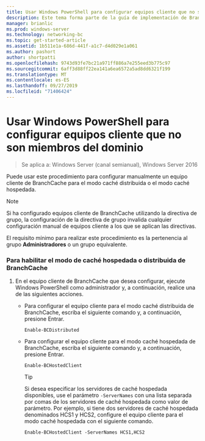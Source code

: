 ```yaml
---
title: Usar Windows PowerShell para configurar equipos cliente que no son miembros del dominio
description: Este tema forma parte de la guía de implementación de BranchCache para Windows Server 2016, que muestra cómo implementar BranchCache en los modos de caché distribuida y hospedada para optimizar el uso del ancho de banda WAN en las sucursales.
manager: brianlic
ms.prod: windows-server
ms.technology: networking-bc
ms.topic: get-started-article
ms.assetid: 1b511e1a-686d-441f-a1c7-d4d029e1a061
ms.author: pashort
author: shortpatti
ms.openlocfilehash: 9743d93fe7bc21a971ff886a7e255eed3b775c97
ms.sourcegitcommit: 6aff3d88ff22ea141a6ea6572a5ad8dd6321f199
ms.translationtype: MT
ms.contentlocale: es-ES
ms.lasthandoff: 09/27/2019
ms.locfileid: "71406424"
---
```

# <a name="use-windows-powershell-to-configure-non-domain-member-client-computers"></a>Usar Windows PowerShell para configurar equipos cliente que no son miembros del dominio

>Se aplica a: Windows Server (canal semianual), Windows Server 2016

Puede usar este procedimiento para configurar manualmente un equipo cliente de BranchCache para el modo caché distribuida o el modo caché hospedada.  
  
> [!NOTE]  
> Si ha configurado equipos cliente de BranchCache utilizando la directiva de grupo, la configuración de la directiva de grupo invalida cualquier configuración manual de equipos cliente a los que se aplican las directivas.  
  
El requisito mínimo para realizar este procedimiento es la pertenencia al grupo **Administradores** o un grupo equivalente.  
  
### <a name="to-enable-branchcache-distributed-or-hosted-cache-mode"></a>Para habilitar el modo de caché hospedada o distribuida de BranchCache  
  
1.  En el equipo cliente de BranchCache que desea configurar, ejecute Windows PowerShell como administrador y, a continuación, realice una de las siguientes acciones.  
  
    -   Para configurar el equipo cliente para el modo caché distribuida de BranchCache, escriba el siguiente comando y, a continuación, presione Entrar.  
  
        `Enable-BCDistributed`  
  
    -   Para configurar el equipo cliente para el modo caché hospedada de BranchCache, escriba el siguiente comando y, a continuación, presione Entrar.  
  
        `Enable-BCHostedClient`  
  
        > [!TIP]  
        > Si desea especificar los servidores de caché hospedada disponibles, use el parámetro `-ServerNames` con una lista separada por comas de los servidores de caché hospedada como valor de parámetro. Por ejemplo, si tiene dos servidores de caché hospedada denominados HCS1 y HCS2, configure el equipo cliente para el modo caché hospedada con el siguiente comando.  
        >   
        > `Enable-BCHostedClient -ServerNames HCS1,HCS2`  
  


